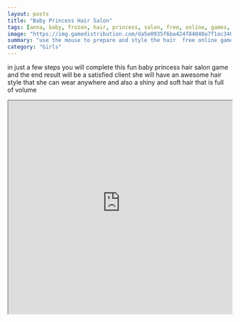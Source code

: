 ```yaml
---
layout: posts
title: "Baby Princess Hair Salon"
tags: [anna, baby, frozen, hair, princess, salon, free, online, games, oyna, game, free, games, play, play, games]
image: "https://img.gamedistribution.com/da5e0935f6ba424f84040a7f1ac340c4.jpg"
summary: "use the mouse to prepare and style the hair  free online games oyna game free games play play games"
category: "Girls"
---
```


in just a few steps you will complete this fun baby princess hair salon game and the end result will be a satisfied client she will have an awesome hair style that she can wear anywhere and also a shiny and soft hair that is full of volume

<iframe width="100%" height="480px;" src="https://flash.gamedistribution.com?game=da5e0935f6ba424f84040a7f1ac340c4"></iframe>